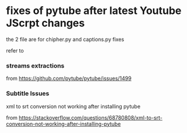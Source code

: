# fixes of pytube after latest Youtube JScrpt changes

the 2 file are for chipher.py and captions.py fixes

refer to 
### streams extractions
from https://github.com/pytube/pytube/issues/1499

### Subtitle Issues
xml to srt conversion not working after installing pytube

from https://stackoverflow.com/questions/68780808/xml-to-srt-conversion-not-working-after-installing-pytube
